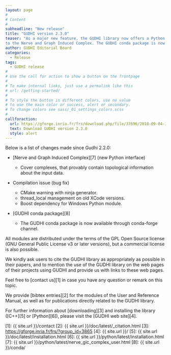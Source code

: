 ```yaml
---
layout: page
#
# Content
#
subheadline: "New release"
title: "GUDHI version 2.3.0"
teaser: "As a major new feature, the GUDHI library now offers a Python interface
to the Nerve and Graph Induced Complex. The GUDHI conda package is now available through conda-forge channel."
author: GUDHI Editorial Board
categories:
  - Release
tags:
  - GUDHI release
#
# Use the call for action to show a button on the frontpage
#
# To make internal links, just use a permalink like this
# url: /getting-started/
#
# To style the button in different colors, use no value
# to use the main color or success, alert or secondary.
# To change colors see sass/_01_settings_colors.scss
#
callforaction:
  url: https://gforge.inria.fr/frs/download.php/file/37696/2018-09-04-14-25-00_GUDHI_2.3.0.tar.gz
  text: Download GUDHI version 2.3.0
  style: alert
---
```



Below is a list of changes made since Gudhi 2.2.0:
- [Nerve and Graph Induced Complex][7] (new Python interface)
     - Cover complexes, that provably contain topological information about the input data.

- Compilation issue (bug fix)
     - CMake warning with ninja generator.
     - thread_local management on old XCode versions.
     - Boost dependency for Windows Python module.

- [GUDHI conda package][8]
     - The GUDHI conda package is now available through conda-forge channel.

All modules are distributed under the terms of the GPL Open Source license (GNU General Public License v3 or later versions), but a commercial license is also possible.

We kindly ask users to cite the GUDHI library as appropriately as possible in their papers, and to mention the use of the GUDHI library on the web pages of
their projects using GUDHI and provide us with links to these web pages.

Feel free to [contact us][1] in case you have any question or remark on this topic.

We provide [bibtex entries][2] for the modules of the User and Reference Manual, as well as for publications directly related to the GUDHI library. 

For further information about [downloading][3] and installing the library ([C++][5] or [Python][6]), please visit the [GUDHI web site][4].


 [1]: {{ site.url }}/contact
 [2]: {{ site.url }}/doc/latest/_citation.html
 [3]: https://gforge.inria.fr/frs/?group_id=3865
 [4]: {{ site.url }}/
 [5]: {{ site.url }}/doc/latest/installation.html
 [6]: {{ site.url }}/python/latest/installation.html
 [7]: {{ site.url }}/python/latest/nerve_gic_complex_user.html
 [8]: {{ site.url }}/conda/


